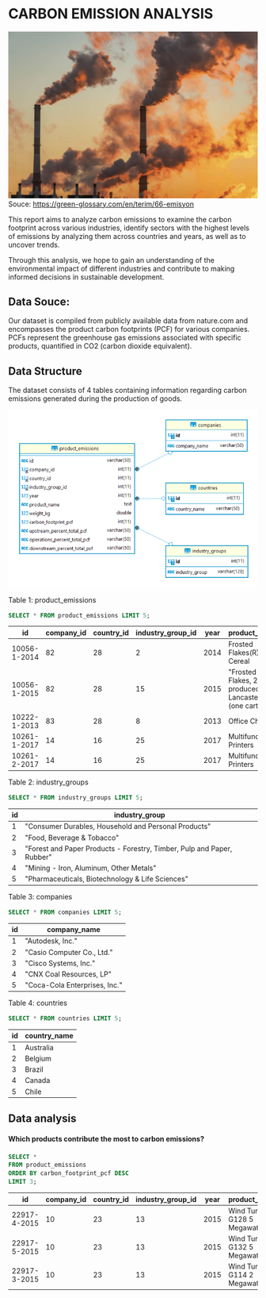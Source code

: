 # CARBON EMISSION ANALYSIS

![](https://github.com/nheesele/carbon_emission_analysis/blob/main/big_emission-_shutterstock_1871428867.jpg)
Souce: https://green-glossary.com/en/terim/66-emisyon

This report aims to analyze carbon emissions to examine the carbon footprint across various industries, identify sectors with the highest levels of emissions by analyzing them across countries and years, as well as to uncover trends.

Through this analysis, we hope to gain an understanding of the environmental impact of different industries and contribute to making informed decisions in sustainable development.

## Data Souce:

Our dataset is compiled from publicly available data from nature.com and encompasses the product carbon footprints (PCF) for various companies. PCFs represent the greenhouse gas emissions associated with specific products, quantified in CO2 (carbon dioxide equivalent).

## Data Structure
The dataset consists of 4 tables containing information regarding carbon emissions generated during the production of goods.

![](https://github.com/nheesele/carbon_emission_analysis/blob/main/Database%20diagram.png)

Table 1: product_emissions
```sql
SELECT * FROM product_emissions LIMIT 5;
```
|id|company_id|country_id|industry_group_id|year|product_name|weight_kg|carbon_footprint_pcf|upstream_percent_total_pcf|operations_percent_total_pcf|downstream_percent_total_pcf|
|--|----------|----------|-----------------|----|------------|---------|--------------------|--------------------------|----------------------------|----------------------------|
|10056-1-2014|82|28|2|2014|Frosted Flakes(R) Cereal|0.7485|2|57.50|30.00|12.50|
|10056-1-2015|82|28|15|2015|"Frosted Flakes, 23 oz, produced in Lancaster, PA (one carton)"|0.7485|2|57.50|30.00|12.50|
|10222-1-2013|83|28|8|2013|Office Chair|20.68|73|80.63|17.36|2.01|
|10261-1-2017|14|16|25|2017|Multifunction Printers|110.0|1488|30.65|5.51|63.84|
|10261-2-2017|14|16|25|2017|Multifunction Printers|110.0|1818|25.08|4.51|70.41|

Table 2: industry_groups
```sql
SELECT * FROM industry_groups LIMIT 5;
```
|id|industry_group|
|--|--------------|
|1|"Consumer Durables, Household and Personal Products"|
|2|"Food, Beverage & Tobacco"|
|3|"Forest and Paper Products - Forestry, Timber, Pulp and Paper, Rubber"|
|4|"Mining - Iron, Aluminum, Other Metals"|
|5|"Pharmaceuticals, Biotechnology & Life Sciences"|

Table 3: companies
```sql
SELECT * FROM companies LIMIT 5;
```
|id|company_name|
|--|------------|
|1|"Autodesk, Inc."|
|2|"Casio Computer Co., Ltd."|
|3|"Cisco Systems, Inc."|
|4|"CNX Coal Resources, LP"|
|5|"Coca-Cola Enterprises, Inc."|

Table 4: countries
```sql
SELECT * FROM countries LIMIT 5;
```
|id|country_name|
|--|------------|
|1|Australia|
|2|Belgium|
|3|Brazil|
|4|Canada|
|5|Chile|

## Data analysis
#### Which products contribute the most to carbon emissions?

```SQL
SELECT *
FROM product_emissions
ORDER BY carbon_footprint_pcf DESC
LIMIT 3;
```
|id|company_id|country_id|industry_group_id|year|product_name|weight_kg|carbon_footprint_pcf|upstream_percent_total_pcf|operations_percent_total_pcf|downstream_percent_total_pcf|
|--|----------|----------|-----------------|----|------------|---------|--------------------|--------------------------|----------------------------|----------------------------|
|22917-4-2015|10|23|13|2015|Wind Turbine G128 5 Megawats|600000.0|3718044|N/a (product with insufficient stage-level data)|N/a (product with insufficient stage-level data)|N/a (product with insufficient stage-level data)|
|22917-5-2015|10|23|13|2015|Wind Turbine G132 5 Megawats|600000.0|3276187|N/a (product with insufficient stage-level data)|N/a (product with insufficient stage-level data)|N/a (product with insufficient stage-level data)|
|22917-3-2015|10|23|13|2015|Wind Turbine G114 2 Megawats|400000.0|1532608|N/a (product with insufficient stage-level data)|N/a (product with insufficient stage-level data)|N/a (product with insufficient stage-level data)|



